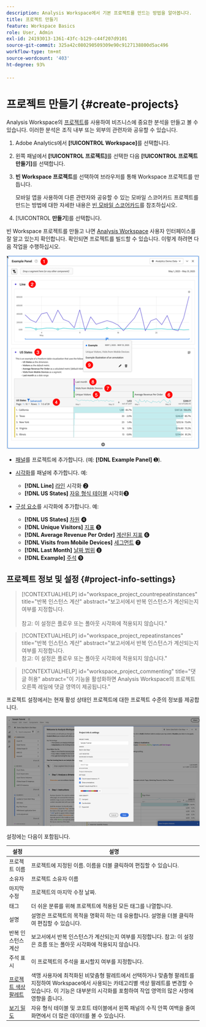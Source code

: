 ```yaml
---
description: Analysis Workspace에서 기본 프로젝트를 만드는 방법을 알아봅니다.
title: 프로젝트 만들기
feature: Workspace Basics
role: User, Admin
exl-id: 24193013-1361-43fc-b129-c44f207d9101
source-git-commit: 325a42c080290509309e90c9127138800d5ac496
workflow-type: tm+mt
source-wordcount: '403'
ht-degree: 93%

---
```


# 프로젝트 만들기 {#create-projects}


Analysis Workspace의 [프로젝트](/help/analyze/analysis-workspace/build-workspace-project/freeform-overview.md)를 사용하여 비즈니스에 중요한 분석을 만들고 볼 수 있습니다.  이러한 분석은 조직 내부 또는 외부의 관련자와 공유할 수 있습니다.

1. Adobe Analytics에서 **[!UICONTROL Workspace]**&#x200B;를 선택합니다.

1. 왼쪽 패널에서 **[!UICONTROL 프로젝트]**&#x200B;를 선택한 다음 **[!UICONTROL 프로젝트 만들기]**&#x200B;를 선택합니다.

1. **빈 Workspace 프로젝트**&#x200B;를 선택하여 브라우저를 통해 Workspace 프로젝트를 만듭니다.

   모바일 앱을 사용하여 다른 관련자와 공유할 수 있는 모바일 스코어카드 프로젝트를 만드는 방법에 대한 자세한 내용은 [빈 모바일 스코어카드](/help/analyze/mobile-app/curator.md)를 참조하십시오.

1. [!UICONTROL **만들기**]&#x200B;를 선택합니다.


빈 Workspace 프로젝트를 만들고 나면 [Analysis Workspace](/help/analyze/analysis-workspace/home.md) 사용자 인터페이스를 잘 알고 있는지 확인합니다. 확인되면 프로젝트를 빌드할 수 있습니다. 이렇게 하려면 다음 작업을 수행하십시오.

![예제 프로젝트](assets/example-project.png)

* [패널](/help/analyze/analysis-workspace/c-panels/panels.md)를 프로젝트에 추가합니다. (예: **[!DNL Example Panel]** ➊).

* [시각화](/help/analyze/analysis-workspace/visualizations/freeform-analysis-visualizations.md)를 패널에 추가합니다. 예:
   * **[!DNL Line]** [라인](/help/analyze/analysis-workspace/visualizations/line.md) 시각화 ➋
   * **[!DNL US States]** [자유 형식 테이블](/help/analyze/analysis-workspace/visualizations/freeform-table/freeform-table.md) 시각화➌
* [구성 요소](/help/analyze/analysis-workspace/components/analysis-workspace-components.md)를 시각화에 추가합니다. 예:
   * **[!DNL US States]** [차원](/help/components/dimensions/overview.md) ➍
   * **[!DNL Unique Visitors]** [지표](/help/analyze/analysis-workspace/components/apply-create-metrics.md) ➎
   * **[!DNL Average Revenue Per Order]** [계산된 지표](/help/components/calculated-metrics/cm-overview.md) ➏
   * **[!DNL Visits from Mobile Devices]** [세그먼트](/help/components/segmentation/seg-overview.md) ➐
   * **[!DNL Last Month]** [날짜 범위](/help/analyze/analysis-workspace/components/calendar-date-ranges/calendar.md) ➑
   * **[!DNL Example]** [주석](/help/analyze/analysis-workspace/components/annotations/overview.md) ➒


## 프로젝트 정보 및 설정 {#project-info-settings}

>[!CONTEXTUALHELP]
>id="workspace_project_countrepeatinstances"
>title="반복 인스턴스 계산"
>abstract="보고서에서 반복 인스턴스가 계산되는지 여부를 지정합니다.<br/><br/>참고: 이 설정은 플로우 또는 폴아웃 시각화에 적용되지 않습니다."

>[!CONTEXTUALHELP]
>id="workspace_project_repeatinstances"
>title="반복 인스턴스 계산"
>abstract="보고서에서 반복 인스턴스가 계산되는지 여부를 지정합니다.<br/>참고: 이 설정은 플로우 또는 폴아웃 시각화에 적용되지 않습니다."


>[!CONTEXTUALHELP]
>id="workspace_project_commenting"
>title="댓글 허용"
>abstract="이 기능을 활성화하면 Analysis Workspace의 프로젝트 오른쪽 레일에 댓글 영역이 제공됩니다."


프로젝트 설정에서는 현재 활성 상태인 프로젝트에 대한 프로젝트 수준의 정보를 제공합니다.

![프로젝트 정보 및 설정 창](./assets/projectinfo.png)

설정에는 다음이 포함됩니다.

| 설정 | 설명 |
|---|---|
| 프로젝트 이름 | 프로젝트에 지정된 이름. 이름을 더블 클릭하여 편집할 수 있습니다. |
| 소유자 | 프로젝트 소유자 이름 |
| 마지막 수정 | 프로젝트의 마지막 수정 날짜. |
| 태그 | 더 쉬운 분류를 위해 프로젝트에 적용된 모든 태그를 나열합니다. |
| 설명 | 설명은 프로젝트의 목적을 명확히 하는 데 유용합니다. 설명을 더블 클릭하여 편집할 수 있습니다. |
| 반복 인스턴스 계산 | 보고서에서 반복 인스턴스가 계산되는지 여부를 지정합니다. 참고: 이 설정은 흐름 또는 폴아웃 시각화에 적용되지 않습니다. |
| 주석 표시 | 이 프로젝트의 주석을 표시할지 여부를 지정합니다. |
| [프로젝트 색상 팔레트](/help/analyze/analysis-workspace/build-workspace-project/color-palettes.md) | 색맹 사용자에 최적화된 비맞춤형 팔레트에서 선택하거나 맞춤형 팔레트를 지정하여 Workspace에서 사용되는 카테고리별 색상 팔레트를 변경할 수 있습니다. 이 기능은 대부분의 시각화를 포함하여 작업 영역의 많은 사항에 영향을 줍니다. |
| [보기 밀도](/help/analyze/analysis-workspace/build-workspace-project/view-density.md) | 자유 형식 테이블 및 코호트 테이블에서 왼쪽 패널의 수직 안쪽 여백을 줄여 화면에서 더 많은 데이터를 볼 수 있습니다. |



<!--
# Create projects in Analysis Workspace

[Projects](/help/analyze/analysis-workspace/build-workspace-project/freeform-overview.md) in Analysis Workspace allow you to view business-critical analyses that can be shared with stakeholders inside or outside your organization. 

For general information about how to get started using Analysis Workspace, see [Analysis Workspace overview](/help/analyze/analysis-workspace/home.md).

The following sections describe how to create a project and start adding the key building blocks for any Analysis Workspace project: panels, visualizations, and components.

## Create a project from a blank project or a report

1. In Adobe Analytics, select [!UICONTROL **Workspace**].

1. Choose whether to create a blank project or to create a project from a report:

   +++Create a blank project

   1. On the [!UICONTROL **Workspace**] tab, select the [!UICONTROL **Projects**] tab on the left side of the page, then select [!UICONTROL **Create project**].

   1. Choose whether to create a blank project or a blank mobile scorecard

      * **Blank project** if you plan to share your analysis from the browser 
      * [**Blank mobile scorecard**](/help/analyze/mobile-app/curator.md) if you plan to share your analysis from the Adobe Analytics dashboards mobile app.

   1. Select [!UICONTROL **Create**].

   +++

   +++Create a project from a report
   
      1. On the [!UICONTROL **Workspace**] tab, select the [!UICONTROL **Reports**] tab on the left side of the page.

      1. Search for or navigate to the report you want to use, then select it when it appears.

          A set of standard reports is available by default. In addition, your organization might have created custom reports for you to choose from.
          
      1. Select [!UICONTROL **Project**] > [!UICONTROL **Save**] to save the report as a new project.

          For more information about reports, see "Navigate the Reports tab" in [Adobe Analytics landing page](/help/analyze/landing.md).

   +++

1. Next, you need to add panels, visualizations, and components to your project. First, add panels to your project in Analysis Workspace, as described in [Add panels to the project](#add-panels-to-the-project). You can then add visualizations to any panels. Finally, you can add components to any panels or visualizations.

## Add panels to the project {#panels}

[Panels](/help/analyze/analysis-workspace/c-panels/panels.md) are the foundation to any project in Analysis Workspace. Panels are used to organize the content (visualizations and components) of a project. 

Many of the panels provided in Analysis Workspace generate a full set of analyses based on a few user inputs. 

To add a panel:

1. Select the [!UICONTROL **Panels**] icon in the left rail.

   ![](assets/build-panels.png)

1. Search for the panel you want to add. When it appears in the left rail, drag it into your project.

1. Add visualizations to your panel, as described in [Add visualizations to the project](#add-visualizations-to-the-project). 

   Alternatively, you can add components directly to a panel, as described in [Add components to the project](#add-components-to-the-project).

## Add visualizations to the project

[Visualizations](/help/analyze/analysis-workspace/visualizations/freeform-analysis-visualizations.md) (such as a freeform table, a bar chart, or a line chart) can be used to visually bring data to life. 

>[!TIP]
>
>Freeform tables are the most common type of visualization, and are the foundation for interactive data analysis. For more details about how to work with Freeform tables in Analysis Workspace, see [Freeform table](/help/analyze/analysis-workspace/visualizations/freeform-table/freeform-table.md).

To add a visualization:

1. Select the **[!UICONTROL Visualizations]** icon in the left rail.

   ![](assets/build-visualizations.png)

1. Search for the visualization you want to add. When it appears in the left rail, drag it to a panel within your project. 

1. Add components to the visualization, as described in [Add components to the project](#add-components-to-the-project).

## Add components to the project

[Components](/help/analyze/analysis-workspace/components/analysis-workspace-components.md) make up the actual data of any project. You can add components to visualizations or to panels.

>[!TIP]
>
>For information about each component, select the Info icon next to a component's name in the left rail, or see the [Analytics Components Guide](/help/components/home.md).

Following is basic information about how to add a component to a project in Analysis Workspace. For more detailed information about adding the various types of components (dimensions, metrics, segments, and date ranges), see [Use components in Analysis Workspace](/help/analyze/analysis-workspace/components/use-components-in-workspace.md).

To add a component to a project in Analysis Workspace:

1. Select the **[!UICONTROL Components]** icon in the left rail.

   ![](assets/build-components.png)

1. Scroll to or search for the component you want to add, then drag it to a panel or visualization within your project. 

   For example, you can drag a segment to the segment drop zone in a panel header.

   ![drop a segment in the drop zone](assets/segment-dropzone.png)

   For more information about adding components to projects, see [Use components in Analysis Workspace](/help/analyze/analysis-workspace/components/use-components-in-workspace.md).

1. (Optional) Share the project as described in [Save and share the project](#save-and-share-the-project).

## Save and share the project

As you create an analysis in Analysis Workspace, your work is [automatically saved](/help/analyze/analysis-workspace/build-workspace-project/save-projects.md). 

When you finish building out the project and it's gathering actionable insights, the project is ready to be consumed by others. You can share the project with users and groups in your organization, or even with people outside your organization. For information about sharing a project, see [Share projects](/help/analyze/analysis-workspace/curate-share/share-projects.md).
-->